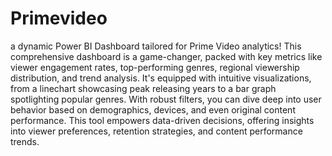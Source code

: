 # Primevideo
 a dynamic Power BI Dashboard tailored for Prime Video analytics! This comprehensive dashboard is a game-changer, packed with key metrics like viewer engagement rates, top-performing genres, regional viewership distribution, and trend analysis. It's equipped with intuitive visualizations, from a linechart showcasing peak releasing years to a bar graph spotlighting popular genres.
With robust filters, you can dive deep into user behavior based on demographics, devices, and even original content performance. This tool empowers data-driven decisions, offering insights into viewer preferences, retention strategies, and content performance trends.
